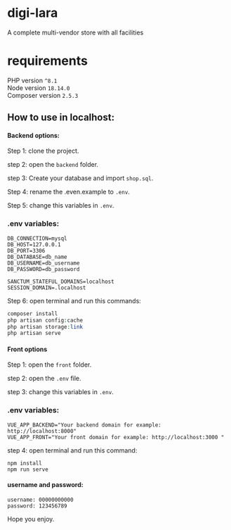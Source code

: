 # digi-lara
A complete multi-vendor store with all facilities

# requirements
PHP version `^8.1`\
Node version `18.14.0`\
Composer version `2.5.3`


## How to use in localhost:

#### Backend options:
Step 1: clone the project.

step 2: open the `backend` folder.

step 3: Create your database and import `shop.sql`.

Step 4: rename the .even.example to `.env`.

Step 5: change this variables in `.env`.
### .env variables:
```.dotenv
DB_CONNECTION=mysql
DB_HOST=127.0.0.1
DB_PORT=3306
DB_DATABASE=db_name
DB_USERNAME=db_username
DB_PASSWORD=db_password

SANCTUM_STATEFUL_DOMAINS=localhost
SESSION_DOMAIN=.localhost
```

Step 6: open terminal and run this commands:
```php 
composer install
php artisan config:cache
php artisan storage:link
php artisan serve
```

#### Front options

Step 1: open the `front` folder.

step 2: open the `.env` file.

step 3: change this variables in `.env`.
### .env variables:
```.dotenv
VUE_APP_BACKEND="Your backend domain for example: http://localhost:8000"
VUE_APP_FRONT="Your front domain for example: http://localhost:3000 "
```
step 4: open terminal and run this command:
````
npm install
npm run serve
 ````

#### username and password:
```
username: 00000000000
password: 123456789
```
Hope you enjoy.